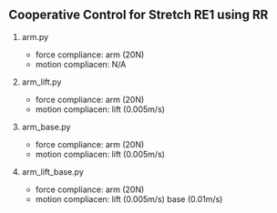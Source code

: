 ## Cooperative Control for Stretch RE1 using RR
1. arm.py
	* force compliance: arm (20N)
	* motion compliacen: N/A

2. arm_lift.py
	* force compliance: arm (20N)
	* motion compliacen: lift (0.005m/s)

3. arm_base.py
	* force compliance: arm (20N)
	* motion compliacen: lift (0.005m/s)

3. arm_lift_base.py
	* force compliance: arm (20N)
	* motion compliacen: lift (0.005m/s)	base (0.01m/s)